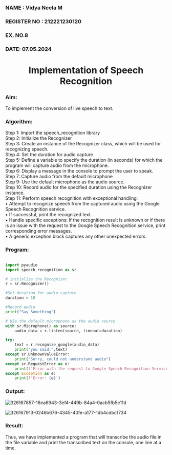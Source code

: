  <H3>NAME : Vidya Neela M</H3>
<H3>REGISTER NO : 212221230120</H3>
<H3>EX. NO.8</H3>
<H3>DATE: 07.05.2024</H3>
<H1 ALIGN =CENTER>Implementation of Speech Recognition</H1>
<H3>Aim:</H3> 
 To implement the conversion of live speech to text.<BR>
<h3>Algorithm:</h3>
Step 1: Import the speech_recognition library<Br>
Step 2: Initialize the Recognizer<Br>
Step 3: Create an instance of the Recognizer class, which will be used for recognizing speech.<Br>
Step 4: Set the duration for audio capture<Br>
Step 5: Define a variable to specify the duration (in seconds) for which the program will capture audio from the microphone.<Br>
Step 6: Display a message in the console to prompt the user to speak.<Br>
Step 7: Capture audio from the default microphone<Br>
Step 9: Use the default microphone as the audio source.<Br>
Step 10: Record audio for the specified duration using the Recognizer instance.<Br>
Step 11: Perform speech recognition with exceptional handling:<Br>
•	Attempt to recognize speech from the captured audio using the Google Speech Recognition service.<Br>
•	If successful, print the recognized text.<Br>
•	Handle specific exceptions: If the recognition result is unknown or if there is an issue with the request to the Google Speech Recognition service, print corresponding error messages.<Br>
•	A generic exception block captures any other unexpected errors.<Br>
<H3>Program:</H3>

~~~py

import pyaudio
import speech_recognition as sr

# initialize the Recognizer
r = sr.Recognizer()

#Set duration for audio capture
duration = 10

#Record audio
print("Say Something")

# USe the default microphone as the audio source
with sr.Microphone() as source:
    audio_data = r.listen(source, timeout=duration)

try:
    text = r.recognize_google(audio_data)
    print("you said:",text)
except sr.UnknownValueError:
    print("Sorry, could not understand audio")
except sr.RequestError as e:
    print(f'Error with the request to Google Speech Recognition Service: {e}')
except Exception as e:
    print(f'Error: {e}')
~~~
<H3> Output:</H3>

![326167857-16ea6943-3ef4-449b-84a4-0acb5fb5e11d](https://github.com/vidyaneela/Ex-8--AAI/assets/94169318/21f8aef1-8006-4abd-9e9f-ef4e6077c9e8)

![326167913-0246b676-4345-40fe-a177-1db4cdbc1734](https://github.com/vidyaneela/Ex-8--AAI/assets/94169318/4957b54b-d64c-46d7-a01f-71695bd54142)

<H3> Result:</H3>

Thus, we have implemented a program that will transcribe the audio file in the file variable and print the transcribed text on the console, one line at a time.
